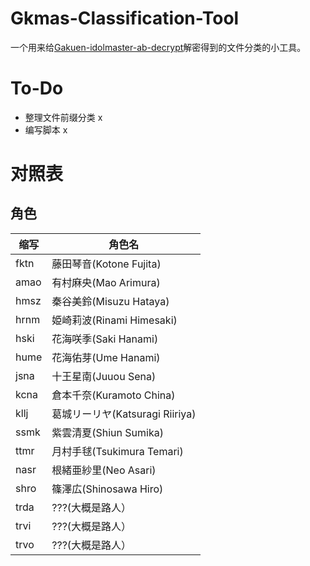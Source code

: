 # Gkmas-Classification-Tool
一个用来给[Gakuen-idolmaster-ab-decrypt](https://github.com/nijinekoyo/Gakuen-idolmaster-ab-decrypt)解密得到的文件分类的小工具。

# To-Do
- 整理文件前缀分类 x
- 编写脚本 x

# 对照表
## 角色
| 缩写      | 角色名 |
| ----------- | ----------- |
| fktn      | 藤田琴音(Kotone Fujita)       |
| amao   | 有村麻央(Mao Arimura)        |
| hmsz   | 秦谷美鈴(Misuzu Hataya)        |
| hrnm   | 姫崎莉波(Rinami Himesaki)        |
| hski   | 花海咲季(Saki Hanami)        |
| hume   | 花海佑芽(Ume Hanami)        |
| jsna   | 十王星南(Juuou Sena)        |
| kcna   | 倉本千奈(Kuramoto China)        |
| kllj   | 葛城リーリヤ(Katsuragi Riiriya)        |
| ssmk   | 紫雲清夏(Shiun Sumika)        |
| ttmr   | 月村手毬(Tsukimura Temari)        |
| nasr   | 根緒亜紗里(Neo Asari)        |
| shro   | 篠澤広(Shinosawa Hiro)        |
| trda   | ???(大概是路人）        |
| trvi   | ???(大概是路人）        |
| trvo   | ???(大概是路人）        |
